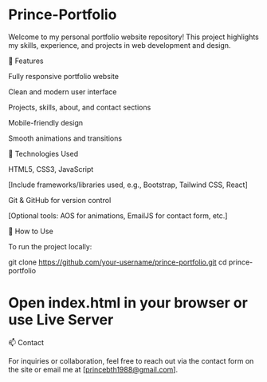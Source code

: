 # Prince-Portfolio

Welcome to my personal portfolio website repository! This project highlights my skills, experience, and projects in web development and design.

📌 Features

Fully responsive portfolio website

Clean and modern user interface

Projects, skills, about, and contact sections

Mobile-friendly design

Smooth animations and transitions


🚀 Technologies Used

HTML5, CSS3, JavaScript

[Include frameworks/libraries used, e.g., Bootstrap, Tailwind CSS, React]

Git & GitHub for version control

[Optional tools: AOS for animations, EmailJS for contact form, etc.]


📂 How to Use

To run the project locally:

git clone https://github.com/your-username/prince-portfolio.git
cd prince-portfolio
# Open index.html in your browser or use Live Server



📫 Contact

For inquiries or collaboration, feel free to reach out via the contact form on the site or email me at [princebth1988@gmail.com].
